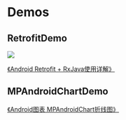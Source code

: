 # Demos

## RetrofitDemo

[![](https://img.shields.io/badge/APK%20download-1.93M-green.svg)](https://github.com/alidili/Demos/raw/master/RetrofitDemo/RetrofitDemo.apk)

[《Android Retrofit + RxJava使用详解》](http://blog.csdn.net/kong_gu_you_lan/article/details/73504345)

## MPAndroidChartDemo

[《Android图表 MPAndroidChart折线图》](http://blog.csdn.net/kong_gu_you_lan/article/details/53634368)
